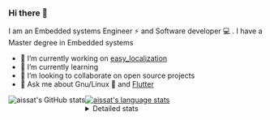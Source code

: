 ### Hi there 👋

I am an Embedded systems Engineer ⚡️ and Software developer 💻 . I have a Master degree in Embedded systems
- 🔭 I’m currently working on [easy_localization](https://pub.dev/packages/easy_localization)
- 🌱 I’m currently learning 
- 👯 I’m looking to collaborate on open source projects
- 💬 Ask me about  Gnu/Linux 🐧 and [Flutter](https://flutter.dev) 

<a href="https://profile-summary-for-github.com/user/aissat">
  <img align="left" height="170px" src="https://github-readme-stats.vercel.app/api?username=aissat&show_icons=true&line_height=27&count_private=true&include_all_commits=true" alt="aissat's GitHub stats"/>
  <img src="https://github-readme-stats.vercel.app/api/top-langs/?username=aissat&hide_langs_below=5&layout=compact" alt="aissat's language stats"/>
</a>

<details>
<summary>Detailed stats</summary>
 

### 🧐 Waka Stats

<!--START_SECTION:waka-->
![Code Time](http://img.shields.io/badge/Code%20Time-4%2C555%20hrs%2016%20mins-blue)

![Profile Views](http://img.shields.io/badge/Profile%20Views-2-blue)

![Lines of code](https://img.shields.io/badge/From%20Hello%20World%20I%27ve%20Written--3%20Million%20lines%20of%20code-blue)

**🐱 My GitHub Data** 

> 🏆 109 Contributions in the Year 2022
 > 
> 📦 45.9 kB Used in GitHub's Storage 
 > 
> 💼 Opted to Hire
 > 
> 📜 161 Public Repositories 
 > 
> 🔑 22 Private Repositories  
 > 
**I'm a Night 🦉** 

```text
🌞 Morning    16 commits     █░░░░░░░░░░░░░░░░░░░░░░░░   3.99% 
🌆 Daytime    84 commits     █████░░░░░░░░░░░░░░░░░░░░   20.95% 
🌃 Evening    144 commits    █████████░░░░░░░░░░░░░░░░   35.91% 
🌙 Night      157 commits    █████████░░░░░░░░░░░░░░░░   39.15%

```
📅 **I'm Most Productive on Friday** 

```text
Monday       19 commits     █░░░░░░░░░░░░░░░░░░░░░░░░   4.74% 
Tuesday      74 commits     ████░░░░░░░░░░░░░░░░░░░░░   18.45% 
Wednesday    47 commits     ███░░░░░░░░░░░░░░░░░░░░░░   11.72% 
Thursday     34 commits     ██░░░░░░░░░░░░░░░░░░░░░░░   8.48% 
Friday       82 commits     █████░░░░░░░░░░░░░░░░░░░░   20.45% 
Saturday     64 commits     ████░░░░░░░░░░░░░░░░░░░░░   15.96% 
Sunday       81 commits     █████░░░░░░░░░░░░░░░░░░░░   20.2%

```


📊 **This Week I Spent My Time On** 

```text
⌚︎ Time Zone: Africa/Algiers

💬 Programming Languages: 
YAML                     10 mins             ████████████████████████░   96.73% 
Python                   0 secs              ░░░░░░░░░░░░░░░░░░░░░░░░░   3.27%

🔥 Editors: 
VS Code                  10 mins             █████████████████████████   100.0%

💻 Operating System: 
Linux                    10 mins             █████████████████████████   100.0%

```

**I Mostly Code in Dart** 

```text
Dart                     24 repos            ████████░░░░░░░░░░░░░░░░░   32.43% 
TypeScript               7 repos             ██░░░░░░░░░░░░░░░░░░░░░░░   9.46% 
Shell                    6 repos             ██░░░░░░░░░░░░░░░░░░░░░░░   8.11% 
C++                      6 repos             ██░░░░░░░░░░░░░░░░░░░░░░░   8.11% 
PHP                      5 repos             █░░░░░░░░░░░░░░░░░░░░░░░░   6.76%

```


**Timeline**

![Chart not found](https://raw.githubusercontent.com/aissat/aissat/master/charts/bar_graph.png) 


 Last Updated on 08/09/2022 00:49:23 UTC
<!--END_SECTION:waka-->

</details>
